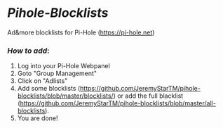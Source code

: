 # ***Pihole-Blocklists***
Ad&more blocklists for Pi-Hole (https://pi-hole.net)

### *How to add*:
1. Log into your Pi-Hole Webpanel
2. Goto "Group Management"
3. Click on "Adlists"
4. Add some blocklists (https://github.com/JeremyStarTM/pihole-blocklists/blob/master/blocklists/) or add the full blacklist (https://github.com/JeremyStarTM/pihole-blocklists/blob/master/all-blocklists).
5. You are done!
